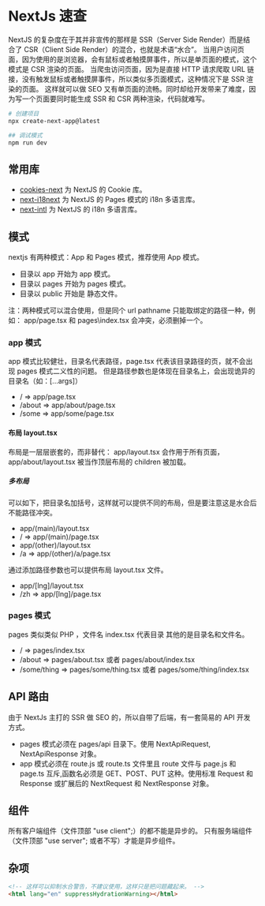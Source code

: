 # NextJs 速查

NextJS 的复杂度在于其并非宣传的那样是 SSR（Server Side Render）而是结合了 CSR（Client Side Render）的混合，也就是术语“水合”。
当用户访问页面，因为使用的是浏览器，会有鼠标或者触摸屏事件，所以是单页面的模式，这个模式是 CSR 渲染的页面。
当爬虫访问页面，因为是直接 HTTP 请求爬取 URL 链接，没有触发鼠标或者触摸屏事件，所以类似多页面模式，这种情况下是 SSR 渲染的页面。
这样就可以做 SEO 又有单页面的流畅。同时却给开发带来了难度，因为写一个页面要同时能生成 SSR 和 CSR 两种渲染，代码就难写。

```bash
# 创建项目
npx create-next-app@latest

## 调试模式
npm run dev
```

## 常用库

- [cookies-next](https://github.com/andreizanik/cookies-next) 为 NextJS 的 Cookie 库。
- [next-i18next](https://github.com/i18next/next-i18next) 为 NextJS 的 Pages 模式的 i18n 多语言库。
- [next-intl](https://github.com/amannn/next-intl) 为 NextJS 的 i18n 多语言库。

## 模式

nextjs 有两种模式：App 和 Pages 模式，推荐使用 App 模式。

- 目录以 app 开始为 app 模式。
- 目录以 pages 开始为 pages 模式。
- 目录以 public 开始是 静态文件。

注：两种模式可以混合使用，但是同个 url pathname 只能取绑定的路径一种，例如：
app/page.tsx 和 pages\index.tsx 会冲突，必须删掉一个。

### app 模式

app 模式比较健壮，目录名代表路径，page.tsx 代表该目录路径的页，就不会出现 pages 模式二义性的问题。
但是路径参数也是体现在目录名上，会出现诡异的目录名（如：[...args]）

- / => app/page.tsx
- /about => app/about/page.tsx
- /some => app/some/page.tsx

#### 布局 layout.tsx

布局是一层层嵌套的，而非替代：
app/layout.tsx 会作用于所有页面，app/about/layout.tsx 被当作顶层布局的 children 被加载。

##### 多布局

可以如下，把目录名加括号，这样就可以提供不同的布局，但是要注意这是水合后不能路径冲突。

- app/(main)/layout.tsx
- / => app/(main)/page.tsx
- app/(other)/layout.tsx
- /a => app/(other)/a/page.tsx

通过添加路径参数也可以提供布局 layout.tsx 文件。

- app/[lng]/layout.tsx
- /zh => app/[lng]/page.tsx

### pages 模式

pages 类似类似 PHP ，文件名 index.tsx 代表目录 其他的是目录名和文件名。

- / => pages/index.tsx
- /about => pages/about.tsx 或者 pages/about/index.tsx
- /some/thing => pages/some/thing.tsx 或者 pages/some/thing/index.tsx

## API 路由

由于 NextJs 主打的 SSR 做 SEO 的，所以自带了后端，有一套简易的 API 开发方式。

- pages 模式必须在 pages/api 目录下。使用 NextApiRequest, NextApiResponse 对象。
- app 模式必须在 route.js 或 route.ts 文件里且 route 文件与 page.js 和 page.ts 互斥,函数名必须是 GET、POST、PUT 这种。使用标准 Request 和 Response 或扩展后的 NextRequest 和 NextResponse 对象。

## 组件

所有客户端组件（文件顶部 "use client";）的都不能是异步的。
只有服务端组件（文件顶部 "use server"; 或者不写）才能是异步组件。

## 杂项

```html
<!-- 这样可以抑制水合警告，不建议使用，这样只是把问题藏起来。 -->
<html lang="en" suppressHydrationWarning></html>
```
